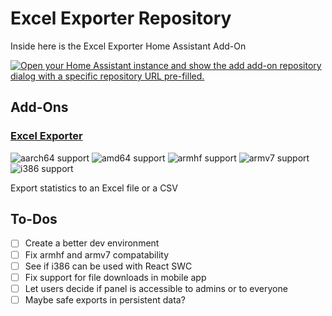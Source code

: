 # Excel Exporter Repository

Inside here is the Excel Exporter Home Assistant Add-On

[![Open your Home Assistant instance and show the add add-on repository dialog with a specific repository URL pre-filled.](https://my.home-assistant.io/badges/supervisor_add_addon_repository.svg)](https://my.home-assistant.io/redirect/supervisor_add_addon_repository/?repository_url=https%3A%2F%2Fgithub.com%2FDerLev%2Fexcel-exporter)

## Add-Ons

### [Excel Exporter](./excel-exporter)

![aarch64 support](https://img.shields.io/badge/aarch64-yes-green)
![amd64 support](https://img.shields.io/badge/amd64-yes-green)
![armhf support](https://img.shields.io/badge/armhf-no-red)
![armv7 support](https://img.shields.io/badge/armv7-no-red)
![i386 support](https://img.shields.io/badge/i386-no-red)

Export statistics to an Excel file or a CSV

## To-Dos

* [ ] Create a better dev environment
* [ ] Fix armhf and armv7 compatability
* [ ] See if i386 can be used with React SWC
* [ ] Fix support for file downloads in mobile app
* [ ] Let users decide if panel is accessible to admins or to everyone
* [ ] Maybe safe exports in persistent data?
